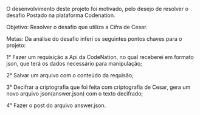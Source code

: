  O desenvolvimento deste projeto foi motivado, pelo desejo
 de resolver o desafio Postado na plataforma Codenation.

 Objetivo: Resolver o desafio que utiliza a Cifra de Cesar.

Metas:
 Da análise do desafio inferi os seguintes pontos 
 chaves para o projeto:
 
 1° Fazer um requisição a Api da CodeNation, no qual receberei em formato json, que terá os dados necessário para manipulação;

 2° Salvar um arquivo com o conteúdo da requisão;

 3° Decifrar a criptografia que foi feita com criptografia de Cesar, gera um novo arquivo json(answer.json) com o texto decifrado;
 
 4° Fazer o post do arquivo answer.json.






